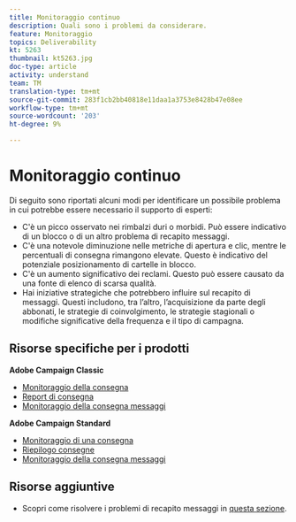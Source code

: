 ```yaml
---
title: Monitoraggio continuo
description: Quali sono i problemi da considerare.
feature: Monitoraggio
topics: Deliverability
kt: 5263
thumbnail: kt5263.jpg
doc-type: article
activity: understand
team: TM
translation-type: tm+mt
source-git-commit: 283f1cb2bb40818e11daa1a3753e8428b47e08ee
workflow-type: tm+mt
source-wordcount: '203'
ht-degree: 9%

---
```



# Monitoraggio continuo

Di seguito sono riportati alcuni modi per identificare un possibile problema in cui potrebbe essere necessario il supporto di esperti:

* C&#39;è un picco osservato nei rimbalzi duri o morbidi. Può essere indicativo di un blocco o di un altro problema di recapito messaggi.
* C&#39;è una notevole diminuzione nelle metriche di apertura e clic, mentre le percentuali di consegna rimangono elevate. Questo è indicativo del potenziale posizionamento di cartelle in blocco.
* C&#39;è un aumento significativo dei reclami. Questo può essere causato da una fonte di elenco di scarsa qualità.
* Hai iniziative strategiche che potrebbero influire sul recapito di messaggi. Questi includono, tra l’altro, l’acquisizione da parte degli abbonati, le strategie di coinvolgimento, le strategie stagionali o modifiche significative della frequenza e il tipo di campagna.

## Risorse specifiche per i prodotti

**Adobe Campaign Classic**

* [Monitoraggio della consegna](https://experienceleague.adobe.com/docs/campaign-classic/using/sending-messages/monitoring-deliveries/about-delivery-monitoring.html)
* [Report di consegna](https://experienceleague.adobe.com/docs/campaign-classic/using/reporting/reports-on-deliveries/delivery-reports.html)
* [Monitoraggio della consegna messaggi](https://experienceleague.adobe.com/docs/campaign-classic/using/sending-messages/deliverability-management/monitoring-deliverability.html)

**Adobe Campaign Standard**

* [Monitoraggio di una consegna](https://experienceleague.adobe.com/docs/campaign-standard/using/testing-and-sending/monitoring-messages/monitoring-a-delivery.html)
* [Riepilogo consegne](https://docs-author-stg.corp.adobe.com/content/help/en/campaign-standard/using/reporting/list-of-reports/delivery-summary.html)
* [Monitoraggio della consegna messaggi](https://experienceleague.adobe.com/docs/campaign-standard/using/testing-and-sending/managing-deliverability/monitor-deliverability.html?lang=en#testing-and-sending)

## Risorse aggiuntive

* Scopri come risolvere i problemi di recapito messaggi in [questa sezione](/help/additional-resources/troubleshooting.md).
